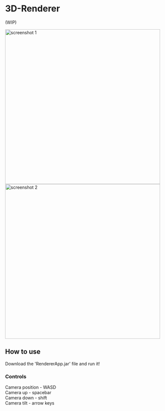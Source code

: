 # 3D-Renderer
(WIP)

<p>
  <img src="https://github.com/user-attachments/assets/08db439f-6e51-42c6-bb58-e253086c735f" alt="screenshot 1"  width="500"/>
  <img src="https://github.com/user-attachments/assets/14871d5a-43b8-4f28-9c06-9e63e223d5f2" alt="screenshot 2" width="500"/>
</p>

## How to use
Download the 'RendererApp.jar' file and run it!

### Controls
Camera position - WASD </br>
Camera up - spacebar </br>
Camera down - shift </br>
Camera tilt - arrow keys </br>



